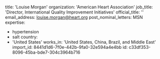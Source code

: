 title: 'Louise Morgan'
organization: 'American Heart Association'
job_title: 'Director, International Quality Improvement Initiatives'
official_title: ''
email_address: louise.morgan@heart.org
post_nominal_letters: MSN
expertise:
  - hypertension
  - salt
country:
  - 'United States'
works_in: 'United States, China, Brazil, and Middle East'
import_id: 8441d1d6-7f0e-442b-9fa0-32e594a4e4bb
id: c33df353-8096-45ba-bde7-304c3964b716
